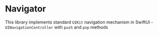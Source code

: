 # Navigator

This library implements  standard `UIKit` navigation mechanism in SwiftUI - `UINavigationController` with  `push` and `pop` methods
